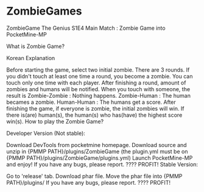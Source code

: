 # ZombieGames
ZombieGame
The Genius S1E4 Main Match : Zombie Game into PocketMine-MP

What is Zombie Game?

Korean Explanation

Before starting the game, select two initial zombie.
There are 3 rounds.
If you didn't touch at least one time a round, you become a zombie.
You can touch only one time with each player.
After finishing a round, amount of zombies and humans will be notified.
When you touch with someone, the result is
Zombie-Zombie : Nothing happens.
Zombie-Human : The human becames a zombie.
Human-Human : The humans get a score.
After finishing the game, if everyone is zombie, the initial zombies will win. If there is(are) human(s), the human(s) who has(have) the highest score win(s).
How to play the Zombie Game?

Developer Version (Not stable):

Download DevTools from pocketmine homepage.
Download source and unzip in {PMMP PATH}/plugins/ZombieGame (the plugin.yml must be on {PMMP PATH}/plugins/ZombieGame/plugins.yml)
Launch PocketMine-MP and enjoy!
If you have any bugs, please report.
????
PROFIT!
Stable Version:

Go to 'release' tab.
Download phar file.
Move the phar file into {PMMP PATH}/plugins/
If you have any bugs, please report.
????
PROFIT!
